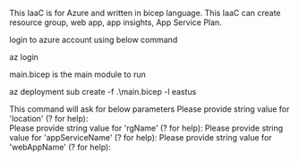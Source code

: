 This IaaC is for Azure and written in bicep language. 
This IaaC can create resource group, web app, app insights, App Service Plan. 

login to azure account using below command 

az login 

main.bicep is the main module to run 

az deployment sub create -f .\main.bicep -l eastus 

This command will ask for below parameters 
Please provide string value for 'location' (? for help):  
Please provide string value for 'rgName' (? for help): 
Please provide string value for 'appServiceName' (? for help): 
Please provide string value for 'webAppName' (? for help): 
